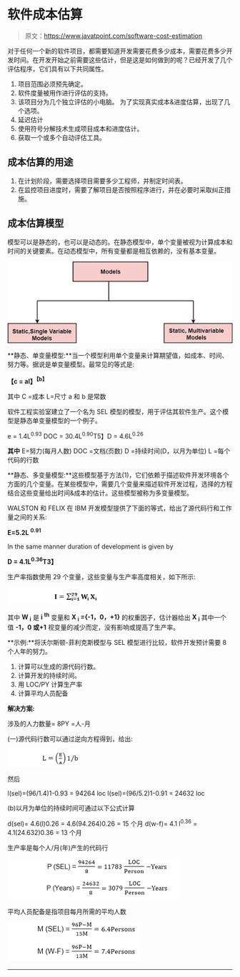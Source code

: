 # 软件成本估算

> 原文：<https://www.javatpoint.com/software-cost-estimation>

对于任何一个新的软件项目，都需要知道开发需要花费多少成本，需要花费多少开发时间。在开发开始之前需要这些估计，但是这是如何做到的呢？已经开发了几个评估程序，它们具有以下共同属性。

1.  项目范围必须预先确定。
2.  软件度量被用作进行评估的支持。
3.  该项目分为几个独立评估的小电脑。
    为了实现真实成本&进度估算，出现了几个选项。
4.  延迟估计
5.  使用符号分解技术生成项目成本和进度估计。
6.  获取一个或多个自动评估工具。

## 成本估算的用途

1.  在计划阶段，需要选择项目需要多少工程师，并制定时间表。
2.  在监控项目进度时，需要了解项目是否按照程序进行，并在必要时采取纠正措施。

## 成本估算模型

模型可以是静态的，也可以是动态的。在静态模型中，单个变量被视为计算成本和时间的关键要素。在动态模型中，所有变量都是相互依赖的，没有基本变量。

![Software Cost Estimation](img/6691ed0bd8953cc3774ad06837971b6a.png)

**静态、单变量模型:**当一个模型利用单个变量来计算期望值，如成本、时间、努力等。据说是单变量模型。最常见的等式是:

**【c = al】<sup>【b】</sup>**

其中 C =成本
L=尺寸
a 和 b 是常数

软件工程实验室建立了一个名为 SEL 模型的模型，用于评估其软件生产。这个模型是静态单变量模型的一个例子。

e = 1.4L<sup>0.93</sup>
DOC = 30.4L<sup>0.90</sup>T5】D = 4.6L<sup>0.26</sup>

**其中** E=努力(每月人数)
DOC =文档(页数)
D =持续时间(D，以月为单位)
L =每个代码的行数

**静态、多变量模型:**这些模型基于方法(1)，它们依赖于描述软件开发环境各个方面的几个变量。在某些模型中，需要几个变量来描述软件开发过程，选择的方程结合这些变量给出时间&成本的估计。这些模型被称为多变量模型。

WALSTON 和 FELIX 在 IBM 开发模型提供了下面的等式，给出了源代码行和工作量之间的关系:

**E=5.2L <sup>0.91</sup>**

In the same manner duration of development is given by

**D = 4.1L<sup>0.36</sup>T3】**

生产率指数使用 29 个变量，这些变量与生产率高度相关，如下所示:

![Software Cost Estimation](img/d5499fefc7fd7f391b28b0dcbbcf260c.png)

其中 **W <sub>i</sub>** 是 **i <sup>th</sup>** 变量和 **X <sub>i</sub> ={-1，0，+1}** 的权重因子，估计器给出 **X <sub>i</sub>** 其中一个值 **-1，0 或+1** 视变量的减少而定，没有影响或提高了生产率。

**示例:**将沃尔斯顿-菲利克斯模型与 SEL 模型进行比较，软件开发预计需要 8 个人年的努力。

1.  计算可以生成的源代码行数。
2.  计算开发的持续时间。
3.  用 LOC/PY 计算生产率
4.  计算平均人员配备

**解决方案:**

涉及的人力数量= 8PY =人-月

(一)源代码行数可以通过逆向方程得到，给出:

![Software Cost Estimation](img/701be9709db356f9f9b6c9e5309b7703.png)

然后

l(sel)=(96/1.4)1-0.93 = 94264 loc
l(sel)=(96/5.2)1-0.91 = 24632 loc

(b)以月为单位的持续时间可通过以下公式计算

d(sel)= 4.6(l)0.26
= 4.6(94.264)0.26 = 15 个月
d(w-f)= 4.1 l<sup>0.36</sup>
= 4.1(24.632)0.36 = 13 个月

生产率是每个人/月(年)产生的代码行

![Software Cost Estimation](img/d7f553d32e716c4999d139dd264c30bd.png)

平均人员配备是指项目每月所需的平均人数

![Software Cost Estimation](img/ca086a254c9b1501f874791d685cd055.png)

* * *